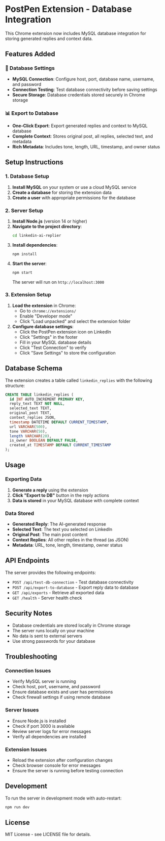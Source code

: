 # PostPen Extension - Database Integration

This Chrome extension now includes MySQL database integration for storing generated replies and context data.

## Features Added

### 🔧 Database Settings
- **MySQL Connection**: Configure host, port, database name, username, and password
- **Connection Testing**: Test database connectivity before saving settings
- **Secure Storage**: Database credentials stored securely in Chrome storage

### 📊 Export to Database
- **One-Click Export**: Export generated replies and context to MySQL database
- **Complete Context**: Stores original post, all replies, selected text, and metadata
- **Rich Metadata**: Includes tone, length, URL, timestamp, and owner status

## Setup Instructions

### 1. Database Setup
1. **Install MySQL** on your system or use a cloud MySQL service
2. **Create a database** for storing the extension data
3. **Create a user** with appropriate permissions for the database

### 2. Server Setup
1. **Install Node.js** (version 14 or higher)
2. **Navigate to the project directory**:
   ```bash
   cd linkedin-ai-replier
   ```
3. **Install dependencies**:
   ```bash
   npm install
   ```
4. **Start the server**:
   ```bash
   npm start
   ```
   The server will run on `http://localhost:3000`

### 3. Extension Setup
1. **Load the extension** in Chrome:
   - Go to `chrome://extensions/`
   - Enable "Developer mode"
   - Click "Load unpacked" and select the extension folder
2. **Configure database settings**:
   - Click the PostPen extension icon on LinkedIn
   - Click "Settings" in the footer
   - Fill in your MySQL database details
   - Click "Test Connection" to verify
   - Click "Save Settings" to store the configuration

## Database Schema

The extension creates a table called `linkedin_replies` with the following structure:

```sql
CREATE TABLE linkedin_replies (
  id INT AUTO_INCREMENT PRIMARY KEY,
  reply_text TEXT NOT NULL,
  selected_text TEXT,
  original_post TEXT,
  context_replies JSON,
  timestamp DATETIME DEFAULT CURRENT_TIMESTAMP,
  url VARCHAR(500),
  tone VARCHAR(50),
  length VARCHAR(20),
  is_owner BOOLEAN DEFAULT FALSE,
  created_at TIMESTAMP DEFAULT CURRENT_TIMESTAMP
);
```

## Usage

### Exporting Data
1. **Generate a reply** using the extension
2. **Click "Export to DB"** button in the reply actions
3. **Data is stored** in your MySQL database with complete context

### Data Stored
- **Generated Reply**: The AI-generated response
- **Selected Text**: The text you selected on LinkedIn
- **Original Post**: The main post content
- **Context Replies**: All other replies in the thread (as JSON)
- **Metadata**: URL, tone, length, timestamp, owner status

## API Endpoints

The server provides the following endpoints:

- `POST /api/test-db-connection` - Test database connectivity
- `POST /api/export-to-database` - Export reply data to database
- `GET /api/exports` - Retrieve all exported data
- `GET /health` - Server health check

## Security Notes

- Database credentials are stored locally in Chrome storage
- The server runs locally on your machine
- No data is sent to external servers
- Use strong passwords for your database

## Troubleshooting

### Connection Issues
- Verify MySQL server is running
- Check host, port, username, and password
- Ensure database exists and user has permissions
- Check firewall settings if using remote database

### Server Issues
- Ensure Node.js is installed
- Check if port 3000 is available
- Review server logs for error messages
- Verify all dependencies are installed

### Extension Issues
- Reload the extension after configuration changes
- Check browser console for error messages
- Ensure the server is running before testing connection

## Development

To run the server in development mode with auto-restart:
```bash
npm run dev
```

## License

MIT License - see LICENSE file for details. 